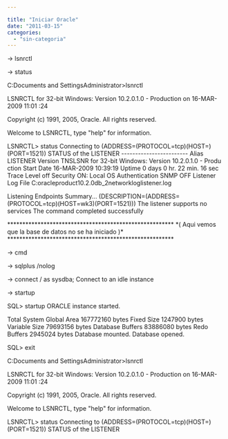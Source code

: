```yaml
---

title: "Iniciar Oracle"
date: "2011-03-15"
categories: 
  - "sin-categoria"
---
```


\-> lsnrctl

\-> status

C:Documents and SettingsAdministrator>lsnrctl

LSNRCTL for 32-bit Windows: Version 10.2.0.1.0 - Production on 16-MAR-2009 11:01 :24

Copyright (c) 1991, 2005, Oracle. All rights reserved.

Welcome to LSNRCTL, type "help" for information.

LSNRCTL> status Connecting to (ADDRESS=(PROTOCOL=tcp)(HOST=)(PORT=1521)) STATUS of the LISTENER ------------------------ Alias LISTENER Version TNSLSNR for 32-bit Windows: Version 10.2.0.1.0 - Produ ction Start Date 16-MAR-2009 10:39:19 Uptime 0 days 0 hr. 22 min. 16 sec Trace Level off Security ON: Local OS Authentication SNMP OFF Listener Log File C:oracleproduct10.2.0db\_2networkloglistener.log

Listening Endpoints Summary... (DESCRIPTION=(ADDRESS=(PROTOCOL=tcp)(HOST=wk3)(PORT=1521))) The listener supports no services The command completed successfully

\*\*\*\*\*\*\*\*\*\*\*\*\*\*\*\*\*\*\*\*\*\*\*\*\*\*\*\*\*\*\*\*\*\*\*\*\*\*\*\*\*\*\*\*\*\*\*\*\*\*\*\*\*\*\* \*( Aqui vemos que la base de datos no se ha iniciado )\* \*\*\*\*\*\*\*\*\*\*\*\*\*\*\*\*\*\*\*\*\*\*\*\*\*\*\*\*\*\*\*\*\*\*\*\*\*\*\*\*\*\*\*\*\*\*\*\*\*\*\*\*\*\*\*

\-> cmd

\-> sqlplus /nolog

\-> connect / as sysdba; Connect to an idle instance

\-> startup

SQL> startup ORACLE instance started.

Total System Global Area 167772160 bytes Fixed Size 1247900 bytes Variable Size 79693156 bytes Database Buffers 83886080 bytes Redo Buffers 2945024 bytes Database mounted. Database opened.

SQL> exit

C:Documents and SettingsAdministrator>lsnrctl

LSNRCTL for 32-bit Windows: Version 10.2.0.1.0 - Production on 16-MAR-2009 11:01 :24

Copyright (c) 1991, 2005, Oracle. All rights reserved.

Welcome to LSNRCTL, type "help" for information.

LSNRCTL> status Connecting to (ADDRESS=(PROTOCOL=tcp)(HOST=)(PORT=1521)) STATUS of the LISTENER

